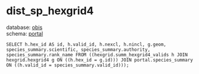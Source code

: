 # dist_sp_hexgrid4
database: [obis](../)  
schema: [portal](portal)  

    SELECT h.hex_id AS id, h.valid_id, h.nexcl, h.nincl, g.geom, species_summary.scientific, species_summary.authority, species_summary.rank_name FROM ((hexgrid.summ_hexgrid4_valids h JOIN hexgrid.hexgrid4 g ON ((h.hex_id = g.id))) JOIN portal.species_summary ON ((h.valid_id = species_summary.valid_id)));